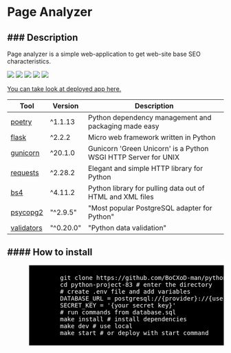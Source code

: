 <!DOCTYPE html>
<html>
  <body class="content">
    <h1 style alright='center'>Page Analyzer</h1>
    <h2>### Description</h2>
    <p>Page analyzer is a simple web-application to get web-site base SEO characteristics.</p>
    <a href="https://codeclimate.com/github/BoCXoD-man/python-project-83/maintainability"><img src="https://api.codeclimate.com/v1/badges/53ebfa71c65d245aabcb/maintainability" /></a>
    <a href="https://codeclimate.com/github/BoCXoD-man/python-project-83/test_coverage"><img src="https://api.codeclimate.com/v1/badges/53ebfa71c65d245aabcb/test_coverage" /></a>
    <a href="https://github.com/BoCXoD-man/python-project-83/workflows/hexlet-check/badge.svg"><img src="https://github.com/BoCXoD-man/python-project-83/workflows/hexlet-check/badge.svg" /></a>
    <a href="https://github.com/BoCXoD-man/python-project-83/actions/workflows/run_tests.yml"><img src="https://github.com/BoCXoD-man/python-project-83/actions/workflows/run_tests.yml/badge.svg" /></a>
    <a href="https://github.com/BoCXoD-man/python-project-83/actions/workflows/lint_check.yml"><img src="https://github.com/BoCXoD-man/python-project-83/actions/workflows/lint_check.yml/badge.svg" /></a>
    <p></p>
    <a href="https://python-project-83-production-372e.up.railway.app" target="_blank">You can take look at deployed app here.</a>
    <table>
      <thead>
        <tr>
          <th>Tool</th>
          <th>Version</th>
          <th>Description</th>
        </tr>
      </thead>
      <tbody>
        <tr>
          <td><a href="https://poetry.eustace.io" target="_blank">poetry</a></td>
          <td>^1.1.13</td>
          <td>Python dependency management and packaging made easy</td>
        </tr>
        <tr>
          <td><a href="https://flask.palletsprojects.com" target="_blank">flask</a></td>
          <td>^2.2.2</td>
          <td>Micro web framework written in Python</td>
        </tr>
        <tr>
          <td><a href="https://gunicorn.org" target="_blank">gunicorn</a></td>
          <td>^20.1.0</td>
          <td>Gunicorn 'Green Unicorn' is a Python WSGI HTTP Server for UNIX</td>
        </tr>
        <tr>
          <td><a href="https://requests.readthedocs.io" target="_blank">requests</a></td>
          <td>^2.28.2</td>
          <td>Elegant and simple HTTP library for Python</td>
        </tr>
        <tr>
          <td><a href="https://www.crummy.com/software/BeautifulSoup" target="_blank">bs4</a></td>
          <td>^4.11.2</td>
          <td>Python library for pulling data out of HTML and XML files</td>
        </tr>
        <tr>
          <td><a href="https://www.psycopg.org" target="_blank">psycopg2</a></td>
          <td>"^2.9.5"</td>
          <td>"Most popular PostgreSQL adapter for Python"</td>
        </tr>
        <tr>
          <td><a href="https://validators.readthedocs.io" target="_blank">validators</a></td>
          <td>"^0.20.0"</td>
          <td>"Python data validation"</td>
        </tr>
      </tbody>
    </table>
    <h2>#### How to install</h2>
    <pre>
      <span style="background-color:black;color:white;padding:5px;display:inline-block;">
        git clone https://github.com/BoCXoD-man/python-project-83 # clone repo
        cd python-project-83 # enter the directory
        # create .env file and add variables
        DATABASE_URL = postgresql://{provider}://{user}:{password}@{host}:{port}/{db}
        SECRET_KEY = '{your secret key}'
        # run commands from database.sql
        make install # install dependencies
        make dev # use local
        make start # or deploy with start command
      </span>
    </pre>
  </body>
</html>